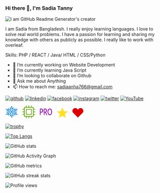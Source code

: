 ### Hi there 👋, I'm Sadia Tanny
![I am GitHub Readme Generator's creator](https://th.bing.com/th/id/OIP.jrDFbEcB4ApXVoB976G4XgHaHa?pid=ImgDet&w=185.99999999999997&h=172.5310344827586&c=7&dpr=1.3)

I am Sadia from Bangladesh. I really enjoy learning languages. I love to solve real world problems. I have a passion for learning and sharing my knowledge with others as publicly as possible. I really like to work with overleaf.

Skills: PHP / REACT / Java/ HTML / CSS/Python

- 🔭 I’m currently working on Website Development 
- 🌱 I’m currently learning Java Script 
- 👯 I’m looking to collaborate on Github 
- 💬 Ask me about Anything 
- 📫 How to reach me: sadiaanha766@gmail.com 


[<img src='https://cdn.jsdelivr.net/npm/simple-icons@3.0.1/icons/github.svg' alt='github' height='40'>](https://github.com/sadiatanny04)  [<img src='https://cdn.jsdelivr.net/npm/simple-icons@3.0.1/icons/linkedin.svg' alt='linkedin' height='40'>](https://www.linkedin.com/in/sadia-tanny-6786b6251/)  [<img src='https://cdn.jsdelivr.net/npm/simple-icons@3.0.1/icons/facebook.svg' alt='facebook' height='40'>](https://www.facebook.com/sadiatanny52090)  [<img src='https://cdn.jsdelivr.net/npm/simple-icons@3.0.1/icons/instagram.svg' alt='instagram' height='40'>](https://www.instagram.com/a.sadiatanny/)  [<img src='https://cdn.jsdelivr.net/npm/simple-icons@3.0.1/icons/twitter.svg' alt='twitter' height='40'>](https://twitter.com/@a_sadiatanny)  [<img src='https://cdn.jsdelivr.net/npm/simple-icons@3.0.1/icons/youtube.svg' alt='YouTube' height='40'>](https://www.youtube.com/channel/@sadiatonni8646)  

<a href='https://archiveprogram.github.com/'><img src='https://raw.githubusercontent.com/acervenky/animated-github-badges/master/assets/acbadge.gif' width='40' height='40'></a> <a href='https://docs.github.com/en/developers'><img src='https://raw.githubusercontent.com/acervenky/animated-github-badges/master/assets/devbadge.gif' width='40' height='40'></a> <a href='https://github.com/pricing'><img src='https://raw.githubusercontent.com/acervenky/animated-github-badges/master/assets/pro.gif' width='40' height='40'></a> <a href='https://stars.github.com/'><img src='https://raw.githubusercontent.com/acervenky/animated-github-badges/master/assets/starbadge.gif' width='35' height='35'></a> <a href='https://docs.github.com/en/github/supporting-the-open-source-community-with-github-sponsors'><img src='https://raw.githubusercontent.com/acervenky/animated-github-badges/master/assets/sponsorbadge.gif' width='35' height='35'></a> 

[![trophy](https://github-profile-trophy.vercel.app/?username=sadiatanny04)](https://github.com/ryo-ma/github-profile-trophy)

[![Top Langs](https://github-readme-stats.vercel.app/api/top-langs/?username=sadiatanny04)](https://github.com/anuraghazra/github-readme-stats)

![GitHub stats](https://github-readme-stats.vercel.app/api?username=sadiatanny04&show_icons=true)  

![GitHub Activity Graph](https://activity-graph.herokuapp.com/graph?username=sadiatanny04)  

![GitHub metrics](https://metrics.lecoq.io/sadiatanny04)  

![GitHub streak stats](https://streak-stats.demolab.com/?user=sadiatanny04)  

![Profile views](https://gpvc.arturio.dev/sadiatanny04)  
